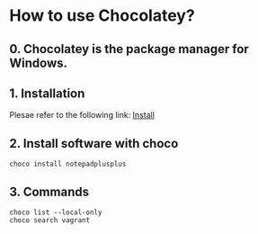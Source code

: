 # How to use Chocolatey?

## 0. Chocolatey is the package manager for Windows.
## 1. Installation
Plesae refer to the following link: [Install](https://chocolatey.org/install)
## 2. Install software with choco
```
choco install notepadplusplus
```
## 3. Commands
```
choco list --local-only
choco search vagrant
```

